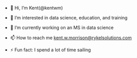 - 👋 Hi, I’m Kent(@kentwm)
- 👀 I’m interested in data science, education, and training
- 🌱 I’m currently working on an MS in data science 

- 📫 How to reach me kent.w.morrison@rykelsolutions.com

- ⚡ Fun fact: I spend a lot of time sailing

<!---
kentwm/kentwm is a ✨ special ✨ repository because its `README.md` (this file) appears on your GitHub profile.
You can click the Preview link to take a look at your changes.
--->

